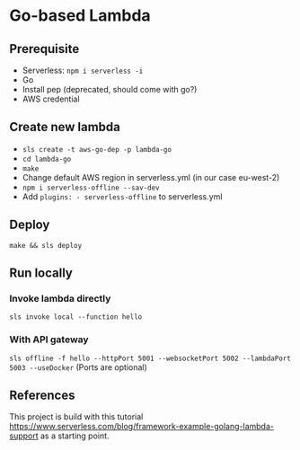 # Go-based Lambda

## Prerequisite

- Serverless: `npm i serverless -i`
- Go
- Install pep (deprecated, should come with go?)
- AWS credential

## Create new lambda

- `sls create -t aws-go-dep -p lambda-go`
- `cd lambda-go`
- `make`
- Change default AWS region in serverless.yml (in our case eu-west-2)
- `npm i serverless-offline --sav-dev`
- Add `plugins: - serverless-offline` to serverless.yml

## Deploy

`make && sls deploy`

## Run locally

### Invoke lambda directly

`sls invoke local --function hello`

### With API gateway

`sls offline -f hello --httpPort 5001 --websocketPort 5002 --lambdaPort 5003 --useDocker`
(Ports are optional)

## References

This project is build with this tutorial https://www.serverless.com/blog/framework-example-golang-lambda-support as a starting point.
